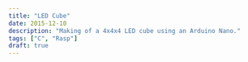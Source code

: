 ```yaml
---
title: "LED Cube"
date: 2015-12-10
description: "Making of a 4x4x4 LED cube using an Arduino Nano."
tags: ["C", "Rasp"]
draft: true
---
```

